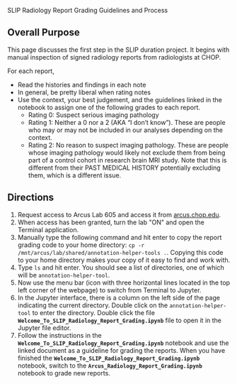 SLIP Radiology Report Grading Guidelines and Process

## Overall Purpose

This page discusses the first step in the SLIP duration project. It begins with manual inspection of signed radiology reports from radiologists at CHOP. 

For each report, 
- Read the histories and findings in each note
- In general, be pretty liberal when rating notes
- Use the context, your best judgement, and the guidelines linked in the notebook to assign one of the following grades to each report.
    - Rating 0: Suspect serious imaging pathology
    - Rating 1: Neither a 0 nor a 2 (AKA “I don’t know”). These are people who may or may not be included in our analyses depending on the context.
    - Rating 2: No reason to suspect imaging pathology. These are people whose imaging pathology would likely not exclude them from being part of a control cohort in research brain MRI study. Note that this is different from their PAST MEDICAL HISTORY potentially excluding them, which is a different issue.



## Directions

1. Request access to Arcus Lab 605 and access it from [arcus.chop.edu](arcus.chop.edu). 
2. When access has been granted, turn the lab "ON" and open the Terminal application.
3. Manually type the following command and hit enter to copy the report grading code to your home directory: `cp -r /mnt/arcus/lab/shared/annotation-helper-tools .`. Copying this code to your home directory makes your copy of it easy to find and work with.
4. Type `ls` and hit enter. You should see a list of directories, one of which will be `annotation-helper-tool`.
5. Now use the menu bar (icon with three horizontal lines located in the top left corner of the webpage) to switch from Terminal to Jupyter.
6. In the Jupyter interface, there is a column on the left side of the page indicating the current directory. Double click on the `annotation-helper-tool` to enter the directory. Double click the file **`Welcome_To_SLIP_Radiology_Report_Grading.ipynb`** file to open it in the Jupyter file editor.
7. Follow the instructions in the **`Welcome_To_SLIP_Radiology_Report_Grading.ipynb`** notebook and use the linked document as a guideline for grading the reports. When you have finished the **`Welcome_To_SLIP_Radiology_Report_Grading.ipynb`** notebook, switch to the **`Arcus_Radiology_Report_Grading.ipynb`** notebook to grade new reports.


